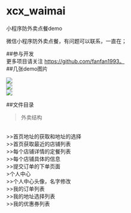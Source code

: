 # xcx_waimai
小程序防外卖点餐demo

微信小程序防外卖点餐，有问题可以联系，一直在；

##参与开发
<br>
更多项目请关注 https://github.com/fanfan1993。
<br>
##几张demo图片

![](http://pic.caigoubao.cc/599666/1.png)
<br>
![](http://pic.caigoubao.cc/599666/4.png) 
<br>
![](http://pic.caigoubao.cc/599666/5.png) 


##文件目录
<br>
>外卖结构
<br>
>>首页地址的获取和地址的选择
<br>
>>首页获取最近的店铺列表
<br>
>>每个店铺详情的定餐列表
<br>
>>每个店铺具体的信息
<br>
>>提交订单的下单页面
<br>
>个人中心
<br>
>>个人中心头像，名字修改
<br>
>>我的订单列表
<br>
>>我的地址选择列表
<br>
>>我的优惠券列表

